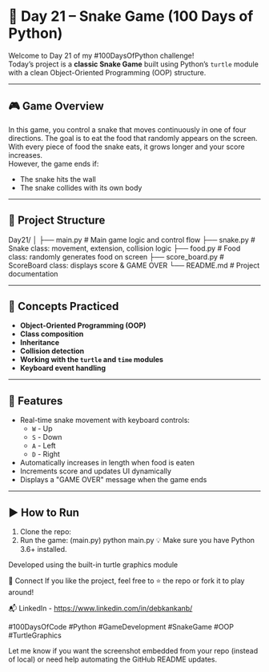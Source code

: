 # 🐍 Day 21 – Snake Game (100 Days of Python)

Welcome to Day 21 of my #100DaysOfPython challenge!  
Today’s project is a **classic Snake Game** built using Python’s `turtle` module with a clean Object-Oriented Programming (OOP) structure.

---

## 🎮 Game Overview

In this game, you control a snake that moves continuously in one of four directions. The goal is to eat the food that randomly appears on the screen. With every piece of food the snake eats, it grows longer and your score increases.  
However, the game ends if:
- The snake hits the wall
- The snake collides with its own body

---

## 🧱 Project Structure

Day21/
│
├── main.py # Main game logic and control flow
├── snake.py # Snake class: movement, extension, collision logic
├── food.py # Food class: randomly generates food on screen
├── score_board.py # ScoreBoard class: displays score & GAME OVER
└── README.md # Project documentation


---

## 🧠 Concepts Practiced

- **Object-Oriented Programming (OOP)**
- **Class composition**
- **Inheritance**
- **Collision detection**
- **Working with the `turtle` and `time` modules**
- **Keyboard event handling**

---

## 📌 Features

- Real-time snake movement with keyboard controls:
  - `W` - Up
  - `S` - Down
  - `A` - Left
  - `D` - Right
- Automatically increases in length when food is eaten
- Increments score and updates UI dynamically
- Displays a "GAME OVER" message when the game ends

---

## ▶️ How to Run

1. Clone the repo:
2. Run the game: (main.py)
python main.py
💡 Make sure you have Python 3.6+ installed.

Developed using the built-in turtle graphics module

🔗 Connect
If you like the project, feel free to ⭐ the repo or fork it to play around!

📬 LinkedIn - https://www.linkedin.com/in/debkankanb/

#100DaysOfCode #Python #GameDevelopment #SnakeGame #OOP #TurtleGraphics

Let me know if you want the screenshot embedded from your repo (instead of local) or need help automating the GitHub README updates.
